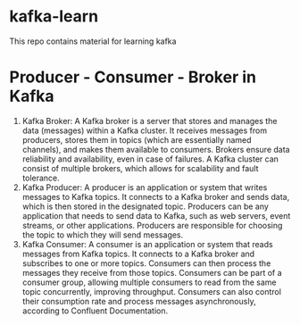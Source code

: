 # kafka-learn
This repo contains material for learning kafka

# Producer - Consumer - Broker in Kafka
1. Kafka Broker:
A Kafka broker is a server that stores and manages the data (messages) within a Kafka cluster. 
It receives messages from producers, stores them in topics (which are essentially named channels), and makes them available to consumers. 
Brokers ensure data reliability and availability, even in case of failures. 
A Kafka cluster can consist of multiple brokers, which allows for scalability and fault tolerance. 
2. Kafka Producer:
A producer is an application or system that writes messages to Kafka topics. 
It connects to a Kafka broker and sends data, which is then stored in the designated topic. 
Producers can be any application that needs to send data to Kafka, such as web servers, event streams, or other applications. 
Producers are responsible for choosing the topic to which they will send messages. 
3. Kafka Consumer:
A consumer is an application or system that reads messages from Kafka topics. 
It connects to a Kafka broker and subscribes to one or more topics. 
Consumers can then process the messages they receive from those topics. 
Consumers can be part of a consumer group, allowing multiple consumers to read from the same topic concurrently, improving throughput. 
Consumers can also control their consumption rate and process messages asynchronously, according to Confluent Documentation. 
